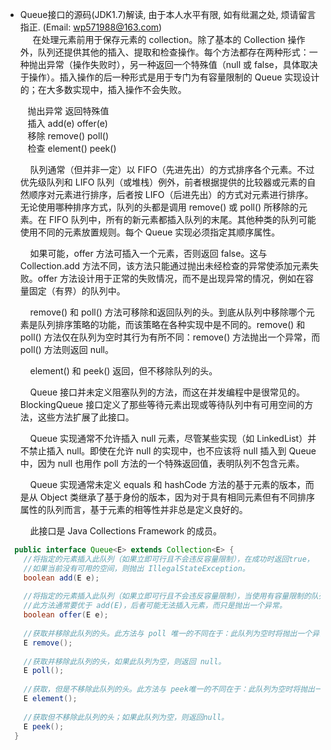 * Queue接口的源码(JDK1.7)解读, 由于本人水平有限, 如有纰漏之处, 烦请留言指正. (Email: wp571988@163.com)   
   &nbsp;&nbsp; 在处理元素前用于保存元素的 collection。除了基本的 Collection 操作外，队列还提供其他的插入、提取和检查操作。每个方法都存在两种形式：一种抛出异常（操作失败时），另一种返回一个特殊值（null 或 false，具体取决于操作）。插入操作的后一种形式是用于专门为有容量限制的 Queue 实现设计的；在大多数实现中，插入操作不会失败。

   &nbsp;&nbsp; 抛出异常	返回特殊值    
   &nbsp;&nbsp; 插入	add(e)	offer(e)   
   &nbsp;&nbsp; 移除	remove()	poll()   
   &nbsp;&nbsp; 检查	element()	peek()
  
   &nbsp;&nbsp; 队列通常（但并非一定）以 FIFO（先进先出）的方式排序各个元素。不过优先级队列和 LIFO 队列（或堆栈）例外，前者根据提供的比较器或元素的自然顺序对元素进行排序，后者按 LIFO（后进先出）的方式对元素进行排序。无论使用哪种排序方式，队列的头都是调用 remove() 或 poll() 所移除的元素。在 FIFO 队列中，所有的新元素都插入队列的末尾。其他种类的队列可能使用不同的元素放置规则。每个 Queue 实现必须指定其顺序属性。

   &nbsp;&nbsp; 如果可能，offer 方法可插入一个元素，否则返回 false。这与 Collection.add 方法不同，该方法只能通过抛出未经检查的异常使添加元素失败。offer 方法设计用于正常的失败情况，而不是出现异常的情况，例如在容量固定（有界）的队列中。

   &nbsp;&nbsp; remove() 和 poll() 方法可移除和返回队列的头。到底从队列中移除哪个元素是队列排序策略的功能，而该策略在各种实现中是不同的。remove() 和 poll() 方法仅在队列为空时其行为有所不同：remove() 方法抛出一个异常，而 poll() 方法则返回 null。

   &nbsp;&nbsp; element() 和 peek() 返回，但不移除队列的头。

   &nbsp;&nbsp; Queue 接口并未定义阻塞队列的方法，而这在并发编程中是很常见的。BlockingQueue 接口定义了那些等待元素出现或等待队列中有可用空间的方法，这些方法扩展了此接口。

   &nbsp;&nbsp; Queue 实现通常不允许插入 null 元素，尽管某些实现（如 LinkedList）并不禁止插入 null。即使在允许 null 的实现中，也不应该将 null 插入到 Queue 中，因为 null 也用作 poll 方法的一个特殊返回值，表明队列不包含元素。

   &nbsp;&nbsp; Queue 实现通常未定义 equals 和 hashCode 方法的基于元素的版本，而是从 Object 类继承了基于身份的版本，因为对于具有相同元素但有不同排序属性的队列而言，基于元素的相等性并非总是定义良好的。

   &nbsp;&nbsp; 此接口是 Java Collections Framework 的成员。
 
```java
  public interface Queue<E> extends Collection<E> {
    //将指定的元素插入此队列（如果立即可行且不会违反容量限制），在成功时返回true，
    //如果当前没有可用的空间，则抛出 IllegalStateException。
    boolean add(E e);
    
    //将指定的元素插入此队列（如果立即可行且不会违反容量限制），当使用有容量限制的队列时，
    //此方法通常要优于 add(E)，后者可能无法插入元素，而只是抛出一个异常。
    boolean offer(E e);
    
    //获取并移除此队列的头。此方法与 poll 唯一的不同在于：此队列为空时将抛出一个异常。
    E remove();
    
    //获取并移除此队列的头，如果此队列为空，则返回 null。
    E poll();
    
    //获取，但是不移除此队列的头。此方法与 peek唯一的不同在于：此队列为空时将抛出一个异常。
    E element();
    
    //获取但不移除此队列的头；如果此队列为空，则返回null。
    E peek();
  }
```
